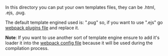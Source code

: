 In this directory you can put your own templates files, they can be .html, .ejs, .pug.

The default template engined used is: ".pug" so, if you want to use ".ejs" go [webpack plugins file](../webpack/client/plugins/index.js) and replace it.

**Note**: If you want to use another sort of template engine ensure to add it's loader it into the [webpack config file](../webpack/shared/rules) because it will be used during the compilation process.